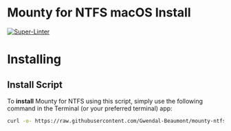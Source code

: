 # Mounty for NTFS macOS Install

[![Super-Linter](https://github.com/Gwendal-Beaumont/mounty-ntfs-mac-install/actions/workflows/super-linter.yml/badge.svg)](https://github.com/marketplace/actions/super-linter)

# Installing

## Install Script

To **install** Mounty for NTFS using this script, simply use the following command in the Terminal (or your preferred terminal) app:

```sh
curl -o- https://raw.githubusercontent.com/Gwendal-Beaumont/mounty-ntfs-mac-install/refs/heads/main/install.sh | bash
```
